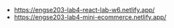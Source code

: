 * https://engse203-lab4-react-lab-w6.netlify.app/
* https://engse203-lab4-mini-ecommerce.netlify.app/
